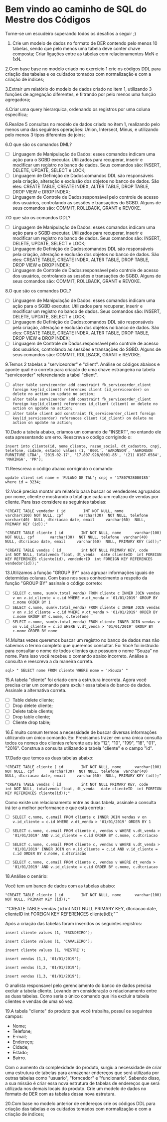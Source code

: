 # Bem vindo ao caminho de SQL do Mestre dos Códigos

Torne-se um escudeiro superando todos os desafios a seguir ;)

 1. Crie um modelo de dados no formato de DER contendo pelo menos 10 tabelas, sendo que pelo menos uma tabela deve conter chave composta; Criar ligações entre as tabelas com relacionamentos MxN e 1xN.

2.Com base base no modelo criado no exercicio 1 crie os códigos DDL para criação das tabelas e os cuidados tomados com normalização e com a criação de indices;

3.Extrair um relatório do modelo de dados criado no item 1, utilizando 3 funções de agregação diferentes, e filtrando por pelo menos uma função agregadora;

4.Criar uma query hierarquica, ordenando os registros por uma coluna específica;

6.Realize 5 consultas no modelo de dados criado no item 1, realizando pelo menos uma das seguintes operações: Union, Intersect, Minus, e utilizando pelo menos 3 tipos diferentes de joins;

6.O que são os comandos DML?

 - [ ] Linguagem de Manipulação de Dados: esses comandos indicam uma ação para o SGBD executar. Utilizados para recuperar, inserir e modificar um registro no banco de dados. Seus comandos são: INSERT, DELETE, UPDATE, SELECT e LOCK;
 - [ ] Linguagem de Definição de Dados:comandos DDL são responsáveis pela criação, alteração e exclusão dos objetos no banco de dados. São eles: CREATE TABLE, CREATE INDEX, ALTER TABLE, DROP TABLE, DROP VIEW e DROP INDEX;
 - [ ] Linguagem de Controle de Dados:responsável pelo controle de acesso dos usuários, controlando as sessões e transações do SGBD. Alguns de seus comandos são: COMMIT, ROLLBACK, GRANT e REVOKE.

7.O que são os comandos DDL?

 - [ ] Linguagem de Manipulação de Dados: esses comandos indicam uma ação para o SGBD executar. Utilizados para recuperar, inserir e modificar um registro no banco de dados. Seus comandos são: INSERT, DELETE, UPDATE, SELECT e LOCK;
 - [ ] Linguagem de Definição de Dados:comandos DDL são responsáveis pela criação, alteração e exclusão dos objetos no banco de dados. São eles: CREATE TABLE, CREATE INDEX, ALTER TABLE, DROP TABLE, DROP VIEW e DROP INDEX;
 - [ ] Linguagem de Controle de Dados:responsável pelo controle de acesso dos usuários, controlando as sessões e transações do SGBD. Alguns de seus comandos são: COMMIT, ROLLBACK, GRANT e REVOKE.

8.O que são os comandos DCL?

 - [ ] Linguagem de Manipulação de Dados: esses comandos indicam uma ação para o SGBD executar. Utilizados para recuperar, inserir e modificar um registro no banco de dados. Seus comandos são: INSERT, DELETE, UPDATE, SELECT e LOCK;
 - [ ] Linguagem de Definição de Dados:comandos DDL são responsáveis pela criação, alteração e exclusão dos objetos no banco de dados. São eles: CREATE TABLE, CREATE INDEX, ALTER TABLE, DROP TABLE, DROP VIEW e DROP INDEX;
 - [ ] Linguagem de Controle de Dados:responsável pelo controle de acesso dos usuários, controlando as sessões e transações do SGBD. Alguns de seus comandos são: COMMIT, ROLLBACK, GRANT e REVOKE.

9.Temos 2 tabelas a "serviceorder" e "client". Análise os códigos abaixos e aponte qual é o correto para criação de uma chave estrangeira na tabela "serviceorder" referenciando a tabel "client".

 - [ ] `alter table serviceorder add constraint fk_serviceorder_client
  foreign key(id_client)
    references client (id_serviceorder)
      on delete no action
      on update no action;`
 - [ ] `alter table serviceorder add constraint fk_serviceorder_client
  foreign key(id_client)
    references id_client (client)
      on delete no action
      on update no action;`
 - [ ] `alter table client add constraint fk_serviceorder_client
  foreign key(id_serviceorder)
    references client (id_client)
      on delete no action
      on update no action;`

10.Dado a tabela abaixo, criamos um comando de "INSERT", no entando ele esta apresentando um erro. Reescreva o código corrigindo o:

`insert into cliente(id, nome_cliente, razao_social, dt_cadastro, cnpj, telefone, cidade, estado)
values (1, '0001', 'AARONSON', 'AARONSON FURNITURE LTDA', '2015-02-17', '17.807.928/0001-85', '(21) 8167-6584', 'MARINGA', 'PR');`

11.Reescreva o código abaixo corrigindo o comando:

`update client set name = 'FULANO DE TAL'; cnpj = '17807928000185'
 where id = 3234;`

 12.Você precisa montar um relatório para buscar os vendedores agrupados por nome, cliente e mostrando o total que cada um realizou de vendas por cliente. Para isso considere as seguintes tabelas:

`"CREATE TABLE vendedor (
    id        INT NOT NULL,
    nome      varchar(100) NOT NULL,
    cpf       varchar(30)  NOT NULL,
    telefone  varchar(40)  NULL,
    dtcriacao date,
    email     varchar(60)  NULL,
    PRIMARY KEY (id));"`

`"CREATE TABLE cliente (
    id        INT NOT NULL,
    nome      varchar(100) NOT NULL,
    cpf       varchar(30)  NOT NULL,
    telefone  varchar(40)  NULL,
    dtcriacao date,
    email     varchar(60)  NULL,
    PRIMARY KEY (id));"`

`"CREATE TABLE vendas (
    id         int NOT NULL PRIMARY KEY,
    code       int NOT NULL,
    totalvenda float,
    dt_venda   date
    clienteID  int FOREIGN KEY REFERENCES cliente(id),
    vendedorID  int FOREIGN KEY REFERENCES vendedor(id));"`

13.Utilizamos a função "GROUP BY" para agrupar informações iguais de determidas colunas. Com base nos seus conhecimento a respeito da função "GROUP BY" assinale o código correto:

 - [ ] `SELECT c.nome, sum(v.total_venda)
       FROM cliente c
 INNER JOIN vendas v on v.id_cliente = c.id
      WHERE v.dt_venda > '01/01/2019'
   GROUP BY c.nome
   ORDER BY 1`
 - [ ] `SELECT c.nome, sum(v.total_venda)
       FROM cliente c
 INNER JOIN vendas v on v.id_cliente = c.id
      WHERE v.dt_venda > '01/01/2019'
   ORDER BY c.nome
   GROUP BY c.nome, c.telefone`
 - [ ] `SELECT c.nome, sum(v.total_venda)
       FROM cliente
 INNER JOIN vendas v on v.id_cliente = c.id
      WHERE v.dt_venda > '01/01/2019'
   GROUP BY c.nome
   ORDER BY nome`

14.Muitas vezes queremos buscar um registro no banco de dados mas não sabemos o termo completo que queremos consultar. Ex: Você foi instruído para consultar o nome de todos clientes que possuem o nome "Souza" no nome. Para isso você recebeu o comando abaixo incorreto. Análise a consulta e reescreva a da maneira correta.

`sql> " SELECT nome
         FROM cliente
        WHERE nome = '>Souza' "`

15.A tabela "cliente" foi criado com a estrutura incorreta. Agora você precisa criar um comando para excluir essa tabela do banco de dados. Assinale a alternativa correta.

 - [ ] Table delete cliente;
 - [ ] Drop delete cliente;
 - [ ] Delete table cliente;
 - [ ] Drop table cliente;
 - [ ] Cliente drop table;

16.É muito comum termos a necessidade de buscar diversas informações utilizando um único comando. Ex: Precisamos trazer em uma única consulta todos os nomes dos clientes referente aos ids "12", "10", "199", "18", "01", "2016". Construa a consulta utilizando a tabela "cliente" e o campo "id".

17.Dado que temos as duas tabelas abaixo:

`"CREATE TABLE cliente (
    id        INT NOT NULL,
    nome      varchar(100) NOT NULL,
    cpf       varchar(30)  NOT NULL,
    telefone  varchar(40)  NULL,
    dtcriacao date,
    email     varchar(60)  NULL,
    PRIMARY KEY (id));"`

`"CREATE TABLE vendas (
    id         int NOT NULL PRIMARY KEY,
    code       int NOT NULL,
    totalvenda float,
    dt_venda   date
    clienteID  int FOREIGN KEY REFERENCES cliente(id));"`

Como existe um relacionamento entre as duas tabela, assinale a consulta irá ter a melhor performance e que está correta :

 - [ ] `SELECT c.nome, c.email
       FROM cliente c
 INNER JOIN vendas v on v.id_cliente = c.id
      WHERE v.dt_venda > '01/01/2019'
      ORDER BY 1`

 - [ ] `SELECT c.nome, c.email
       FROM cliente c, vendas v
      WHERE v.dt_venda > '01/01/2019'
        AND v.id_cliente = c.id
      ORDER BY c.nome, c.dtcriacao`

 - [ ] `SELECT c.nome, c.email
       FROM cliente c, vendas v
      WHERE v.dt_venda > '01/01/2019'
 INNER JOIN on v.id_cliente = c.id
        AND v.id_cliente = c.id
      ORDER BY c.nome, c.dtcriacao`

 - [ ] `SELECT c.nome, c.email
       FROM cliente c, vendas v
      WHERE dt_venda > '01/01/2019'
        AND v.id_cliente = c.id
      ORDER BY c.nome, c.dtcriacao`

18.Análise o cenário:

Você tem um banco de dados com as tabelas abaixo:

`"CREATE TABLE cliente (
    id        INT NOT NULL,
    nome      varchar(100) NOT NULL,
    PRIMARY KEY (id));"`

`"CREATE TABLE vendas (
    id         int NOT NULL PRIMARY KEY,
    dtcriacao  date,
    clienteID  int FOREIGN KEY REFERENCES cliente(id));"``

Após a criação das tabelas foram inseridos os seguintes registros:

`insert cliente
values (1, 'ESCUDEIRO');`

`insert cliente
values (1, 'CAVALEIRO');`

`insert cliente
values (1, 'MESTRE');`

`insert vendas
(1,1, '01/01/2019');`

`insert vendas
(1,2, '01/01/2019');`

`insert vendas
(1,3, '01/01/2019');`

O analista responsavel pelo gerenciamento do banco de dados precisa excluir a tabela cliente. Levando em consideração o relacionamento entre as duas tabelas. Como seria o único comando que iria excluir a tabela clientes e vendas de uma só vez.

19.A tabela "cliente" do produto que você trabalha, possuí os seguintes campos:

- Nome;
- Telefone;
- E-mail;
- Endereço;
- Cidade;
- Estado;
- Bairro.

Com o aumento da complexidade do produto, surgiu a necessidade de criar uma estrutura de tabelas para armazenar endereços que será utilizada por outras tabelas como "usuario", "forncedor" e "funcionario". Sabendo disso, a sua missão é criar essa nova estrutura de tabelas de endereços que será utilizada nos demais locais do produto. Crie um modelo de dados no formato de DER com as tabelas dessa nova estrutura.

20.Com base no modelo anterior de endereços crie os códigos DDL para criação das tabelas e os cuidados tomados com normalização e com a criação de indices;
